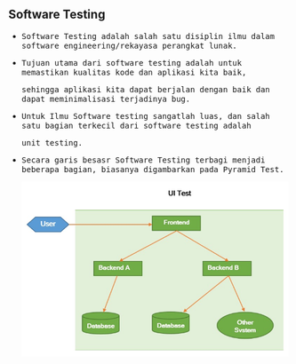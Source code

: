## Software Testing

- <samp>Software Testing adalah salah satu disiplin ilmu dalam software engineering/rekayasa perangkat lunak.</samp>

- <samp>Tujuan utama dari software testing adalah untuk memastikan kualitas kode dan aplikasi kita baik, </samp>
  
  <samp>sehingga aplikasi kita dapat berjalan dengan baik dan dapat meminimalisasi terjadinya bug. </samp>

- <samp>Untuk Ilmu Software testing sangatlah luas, dan salah satu bagian terkecil dari software testing adalah 
 
  <samp>unit testing.</samp>
  
- <samp>Secara garis besasr Software Testing terbagi menjadi beberapa bagian, biasanya digambarkan pada Pyramid Test.
  
  <img src="https://github.com/suardi26/Java-Unit-Test/blob/main/UI%20Test.jpg" alt="Automated Test & Management Dependency"/>
